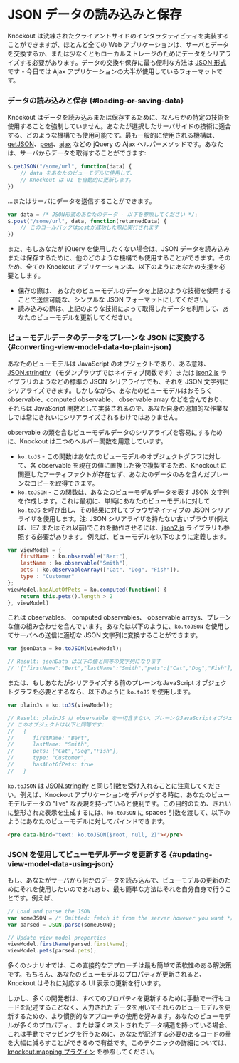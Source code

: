 # JSON データの読み込みと保存

Knockout は洗練されたクライアントサイドのインタラクティビティを実装することができますが、ほとんど全ての Web アプリケーションは、サーバとデータを交換するか、または少なくともローカルストレージのためにデータをシリアライズする必要があります。データの交換や保存に最も便利な方法は [JSON 形式](http://json.org/) です - 今日では Ajax アプリケーションの大半が使用しているフォーマットです。

### データの読み込みと保存 {#loading-or-saving-data}

Knockout はデータを読み込みまたは保存するために、なんらかの特定の技術を使用することを強制していません。あなたが選択したサーバサイドの技術に適合する、どのような機構でも使用可能です。最も一般的に使用される機構は、[getJSON](http://api.jquery.com/jQuery.getJSON/)、[post](http://api.jquery.com/jQuery.post/)、[ajax](http://api.jquery.com/jQuery.ajax/) などの jQuery の Ajax ヘルパーメソッドです。あなたは、サーバからデータを取得することができます:

```javascript
$.getJSON("/some/url", function(data) {
    // data をあなたのビューモデルに使用して、
    // Knockout は UI を自動的に更新します。
})
```

...またはサーバにデータを送信することができます。

```javascript
var data = /* JSON形式のあなたのデータ - 以下を参照してください */;
$.post("/some/url", data, function(returnedData) {
    // このコールバックはpostが成功した際に実行されます
})
```

また、もしあなたが jQuery を使用したくない場合は、JSON データを読み込みまたは保存するために、他のどのような機構でも使用することができます。そのため、全ての Knockout  アプリケーションは、以下のようにあなたの支援を必要とします。

* 保存の際は、 あなたのビューモデルのデータを上記のような技術を使用することで送信可能な、シンプルな JSON フォーマットにしてください。
* 読み込みの際は、上記のような技術によって取得したデータを利用して、あなたのビューモデルを更新してください。

### ビューモデルデータのデータをプレーンな JSON に変換する {#converting-view-model-data-to-plain-json}

あなたのビューモデルは JavaScript のオブジェクトであり、ある意味、 [JSON.stringify](https://developer.mozilla.org/en-US/docs/Web/JavaScript/Reference/Global_Objects/JSON/stringify) （モダンブラウザではネイティブ関数です）または [json2.js](https://github.com/douglascrockford/JSON-js/blob/master/json2.js) ライブラリのようなどの標準の JSON シリアライザでも、それを JSON 文字列にシリアライズできます。しかしながら、あなたのビューモデルはおそらく observable、computed observable、 observable array などを含んでおり、それらは JavaScript 関数として実装されるので、あなた自身の追加的な作業なしでは常にきれいにシリアライズされるわけではありません。

observable の類を含むビューモデルデータのシリアライズを容易にするために、Knockout は二つのヘルパー関数を用意しています。

* `ko.toJS` - この関数はあなたのビューモデルのオブジェクトグラフに対して、各 observable を現在の値に置換した後で複製するため、Knockout に関連したアーティファクトが存在せず、あなたのデータのみを含んだプレーンなコピーを取得できます。
* `ko.toJSON` - この関数は、あなたのビューモデルデータを表す JSON 文字列を作成します。これは最初に、単純にあなたのビューモデルに対して `ko.toJS` を呼び出し、その結果に対してブラウザネイティブの JSON シリアライザを使用します。注: JSON シリアライザを持たない古いブラウザ(例えば、IE7 またはそれ以前)でこれを動作させるには、[json2.js](https://github.com/douglascrockford/JSON-js/blob/master/json2.js) ライブラリも参照する必要があります。
例えば、ビューモデルを以下のように定義します。

```javascript
var viewModel = {
    firstName : ko.observable("Bert"),
    lastName : ko.observable("Smith"),
    pets : ko.observableArray(["Cat", "Dog", "Fish"]),
    type : "Customer"
};
viewModel.hasALotOfPets = ko.computed(function() {
    return this.pets().length > 2
}, viewModel)
```

これは observables、 computed observables、 observable arrays、プレーンな値の組み合わせを含んでいます。あなたは以下のように、`ko.toJSON` を使用してサーバへの送信に適切な JSON 文字列に変換することができます。

```javascript
var jsonData = ko.toJSON(viewModel);

// Result: jsonData は以下の値と同等の文字列になります
// '{"firstName":"Bert","lastName":"Smith","pets":["Cat","Dog","Fish"],"type":"Customer","hasALotOfPets":true}'
```

または、もしあなたがシリアライズする前のプレーンなJavaScript オブジェクトグラフを必要とするなら、以下のように `ko.toJS` を使用します。

```javascript
var plainJs = ko.toJS(viewModel);

// Result: plainJS は observable を一切含まない、プレーンなJavaScriptオブジェクトです。これは単にデータです。
// このオブジェクトは以下と同等です:
//   {
//      firstName: "Bert",
//      lastName: "Smith",
//      pets: ["Cat","Dog","Fish"],
//      type: "Customer",
//      hasALotOfPets: true
//   }
```

`ko.toJSON` は [JSON.stringify](https://developer.mozilla.org/en-US/docs/Web/JavaScript/Reference/Global_Objects/JSON/stringify) と同じ引数を受け入れることに注意してください。例えば、Knockout アプリケーションをデバッグする時に、あなたのビューモデルデータの "live" な表現を持っていると便利です。この目的のため、きれいに整形された表示を生成するには、`ko.toJSON` に spaces 引数を渡して、以下のようにあなたのビューモデルに対してバインドできます。

```html
<pre data-bind="text: ko.toJSON($root, null, 2)"></pre>
```

### JSON を使用してビューモデルデータを更新する {#updating-view-model-data-using-json}

もし、あなたがサーバから何かのデータを読み込んで、ビューモデルの更新のためにそれを使用したいのであれあｂ、最も簡単な方法はそれを自分自身で行うことです。例えば、

```javascript
// Load and parse the JSON
var someJSON = /* Omitted: fetch it from the server however you want */;
var parsed = JSON.parse(someJSON);

// Update view model properties
viewModel.firstName(parsed.firstName);
viewModel.pets(parsed.pets);
```

多くのシナリオでは、この直接的なアプローチは最も簡単で柔軟性のある解決策です。もちろん、あなたのビューモデルのプロパティが更新されると、 Knockout はそれに対応する UI 表示の更新を行います。

しかし、多くの開発者は、すべてのプロパティを更新するために手動で一行もコードを記述することなく、入力されたデータを用いてそれらのビューモデルを更新するための、より慣例的なアプローチの使用を好みます。あなたのビューモデルが多くのプロパティ、または深くネストされたデータ構造を持っている場合、これは手動でマッピングを行うために、あなたが記述する必要のあるコードの量を大幅に減らすことができるので有益です。このテクニックの詳細については、[knockout.mapping プラグイン](plugins-mapping) を参照してください。
